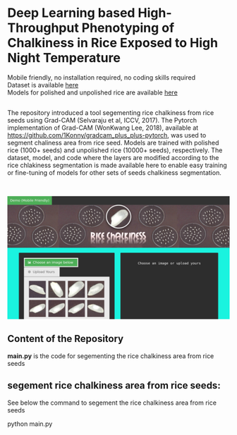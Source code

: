 # Deep Learning based High-Throughput Phenotyping of Chalkiness in Rice Exposed to High Night Temperature
<!--Web-based application will be available as soon as the paper is published <br />-->
Mobile friendly, no installation required, no coding skills required <br />
Dataset is available <a href="https://ksuemailprod-my.sharepoint.com/:f:/g/personal/cwang16_ksu_edu/EuW4snBXRwhFizUUhDymxM8BSwG7PQmdX64yHqHak_GhSg?e=HufGdh">here</a>  <br />
Models for polished and unpolished rice are available <a href="https://ksuemailprod-my.sharepoint.com/:f:/g/personal/cwang16_ksu_edu/EuWYz0GHek5EsJoWOXyQMFcB-i47HwHYnv9tAUipJuB3Hw?e=mGRFep">here</a>
 <br />

##
The repository introduced a tool segementing rice chalkiness from rice seeds using Grad-CAM (Selvaraju et al, ICCV, 2017). The Pytorch implementation of Grad-CAM (WonKwang Lee, 2018), available at https://github.com/1Konny/gradcam_plus_plus-pytorch, was used to segment chaliness area from rice seed. Models are trained with polished rice (1000+ seeds) and unpolished rice (10000+ seeds), respectively.  The dataset, model, and code where the layers are modified according to the rice chlakiness segmentation is made available here to enable easy training or fine-tuning of models for other sets of seeds chalkiness segmentation. 
<br />

<br>
<p align="center">
<img src=assets/Screenshot.png>
</p>

## Content of the Repository
__main.py__ is the code for segementing the rice chalkiness area from rice seeds <br />

## segement rice chalkiness area from rice seeds:
See below the command to segement the rice chalkiness area from rice seeds <br />

python main.py






